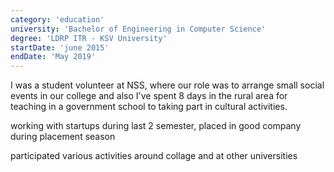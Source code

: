 ```yaml
---
category: 'education'
university: 'Bachelor of Engineering in Computer Science'
degree: 'LDRP ITR - KSV University'
startDate: 'june 2015'
endDate: 'May 2019'
---
```


I was a student volunteer at NSS, where our role was to arrange small social events in our college and also I've spent 8 days in the rural area for teaching in a government school to taking part in cultural activities.

working with startups during last 2 semester, placed in good company during placement season

participated various activities around collage and at other universities
